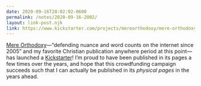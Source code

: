 ```yaml
---
date: 2020-09-16T20:02:02-0600
permalink: /notes/2020-09-16-2002/
layout: link-post.njk
link: https://www.kickstarter.com/projects/mereorthodoxy/mere-orthodoxy/description
---
```


[Mere Orthodoxy]—“defending nuance and word counts on the internet since 2005” and my favorite Christian publication anywhere period at this point—has launched a [Kickstarter]({{link}})! I’m proud to have been published in its pages a few times over the years, and hope that this crowdfunding campaign succeeds such that I can actually be published in its *physical pages* in the years ahead.

[Mere Orthodoxy]: https://mereorthodoxy.com